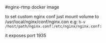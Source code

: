 #nginx-rtmp docker image

to set custom nginx conf just mount volume to /usr/local/nginx/conf/nginx.con e.g:
`h-v /host/path/nginx.conf:/etc/nginx/nginx.conf:`

it exposes port 1935